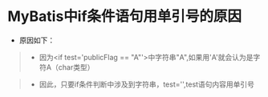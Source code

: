 # MyBatis中if条件语句用单引号的原因

* 原因如下：

> * 因为&lt;if test='publicFlag == "A"'&gt;中字符串"A",如果用'A'就会认为是字符A（char类型）

> * 因此，只要if条件判断中涉及到字符串，test='',test语句内容用单引号